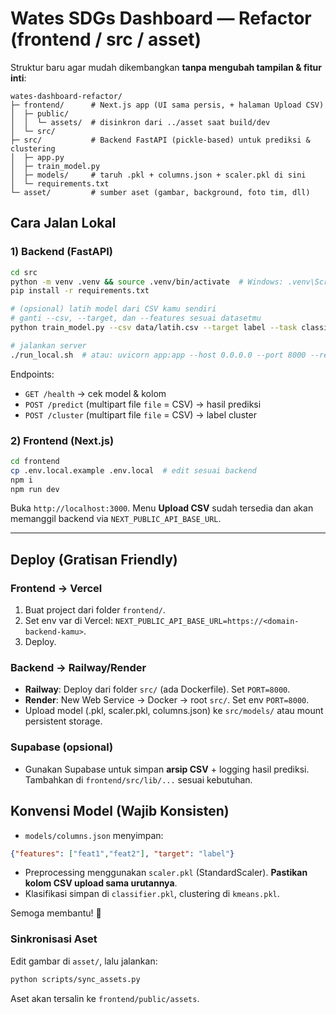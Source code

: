# Wates SDGs Dashboard — Refactor (frontend / src / asset)

Struktur baru agar mudah dikembangkan **tanpa mengubah tampilan & fitur inti**:

```
wates-dashboard-refactor/
├─ frontend/      # Next.js app (UI sama persis, + halaman Upload CSV)
│  ├─ public/
│  │  └─ assets/  # disinkron dari ../asset saat build/dev
│  └─ src/
├─ src/           # Backend FastAPI (pickle-based) untuk prediksi & clustering
│  ├─ app.py
│  ├─ train_model.py
│  ├─ models/     # taruh .pkl + columns.json + scaler.pkl di sini
│  └─ requirements.txt
└─ asset/         # sumber aset (gambar, background, foto tim, dll)
```

## Cara Jalan Lokal

### 1) Backend (FastAPI)
```bash
cd src
python -m venv .venv && source .venv/bin/activate  # Windows: .venv\Scripts\activate
pip install -r requirements.txt

# (opsional) latih model dari CSV kamu sendiri
# ganti --csv, --target, dan --features sesuai datasetmu
python train_model.py --csv data/latih.csv --target label --task classification --outdir models

# jalankan server
./run_local.sh  # atau: uvicorn app:app --host 0.0.0.0 --port 8000 --reload
```

Endpoints:
- `GET /health` → cek model & kolom
- `POST /predict` (multipart file `file` = CSV) → hasil prediksi
- `POST /cluster` (multipart file `file` = CSV) → label cluster

### 2) Frontend (Next.js)
```bash
cd frontend
cp .env.local.example .env.local  # edit sesuai backend
npm i
npm run dev
```
Buka `http://localhost:3000`. Menu **Upload CSV** sudah tersedia dan akan memanggil backend via `NEXT_PUBLIC_API_BASE_URL`.

---

## Deploy (Gratisan Friendly)

### Frontend → Vercel
1. Buat project dari folder `frontend/`.
2. Set env var di Vercel: `NEXT_PUBLIC_API_BASE_URL=https://<domain-backend-kamu>`.
3. Deploy.

### Backend → Railway/Render
- **Railway**: Deploy dari folder `src/` (ada Dockerfile). Set `PORT=8000`.
- **Render**: New Web Service → Docker → root `src/`. Set env `PORT=8000`.
- Upload model (.pkl, scaler.pkl, columns.json) ke `src/models/` atau mount persistent storage.

### Supabase (opsional)
- Gunakan Supabase untuk simpan **arsip CSV** + logging hasil prediksi. Tambahkan di `frontend/src/lib/...` sesuai kebutuhan.

## Konvensi Model (Wajib Konsisten)
- `models/columns.json` menyimpan:
```json
{"features": ["feat1","feat2"], "target": "label"}
```
- Preprocessing menggunakan `scaler.pkl` (StandardScaler). **Pastikan kolom CSV upload sama urutannya**.
- Klasifikasi simpan di `classifier.pkl`, clustering di `kmeans.pkl`.

Semoga membantu! 🚀


### Sinkronisasi Aset
Edit gambar di `asset/`, lalu jalankan:
```bash
python scripts/sync_assets.py
```
Aset akan tersalin ke `frontend/public/assets`.
